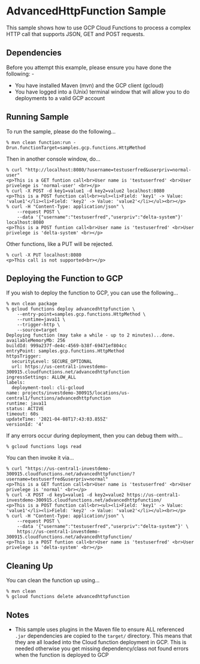 AdvancedHttpFunction Sample
===========================

This sample shows how to use GCP Cloud Functions to process a complex HTTP call that supports JSON, GET and POST requests.

Dependencies
------------
Before you attempt this example, please ensure you have done the following: -
- You have installed Maven (mvn) and the GCP client (gcloud)
- You have logged into a (Unix) terminal window that will allow you to do deployments to a valid GCP account

Running Sample
--------------
To run the sample, please do the following...

    % mvn clean function:run -Drun.functionTarget=samples.gcp.functions.HttpMethod

Then in another console window, do...

    % curl "http://localhost:8080/?username=testuserfred&userpriv=normal-user"
    <p>This is a GET funtion call<br>User name is 'testuserfred' <br>User privelege is 'normal-user' <br></p>
    % curl -X POST -d key1=value1 -d key2=value2 localhost:8080
    <p>This is a POST function call<br><ul><li>Field: 'key1' -> Value: 'value1'</li><li>Field: 'key2' -> Value: 'value2'</li></ul><br></p>
    % curl -H "Content-Type: application/json" \
        --request POST \
        --data '{"username":"testuserfred","userpriv":"delta-system"}' localhost:8080
    <p>This is a POST funtion call<br>User name is 'testuserfred' <br>User privelege is 'delta-system' <br></p>

Other functions, like a PUT will be rejected.

    % curl -X PUT localhost:8080
    <p>This call is not supported<br></p>

Deploying the Function to GCP
-----------------------------
If you wish to deploy the function to GCP, you can use the following...

    % mvn clean package
    % gcloud functions deploy advancedhttpfunction \
        --entry-point=samples.gcp.functions.HttpMethod \
        --runtime=java11 \
        --trigger-http \
        --source=target
    Deploying function (may take a while - up to 2 minutes)...done.                                              
    availableMemoryMb: 256
    buildId: 999a237f-de4c-4569-b38f-69471ef804cc
    entryPoint: samples.gcp.functions.HttpMethod
    httpsTrigger:
      securityLevel: SECURE_OPTIONAL
      url: https://us-central1-investdemo-300915.cloudfunctions.net/advancedhttpfunction
    ingressSettings: ALLOW_ALL
    labels:
      deployment-tool: cli-gcloud
    name: projects/investdemo-300915/locations/us-central1/functions/advancedhttpfunction
    runtime: java11
    status: ACTIVE
    timeout: 60s
    updateTime: '2021-04-08T17:43:03.855Z'
    versionId: '4'

If any errors occur during deployment, then you can debug them with...

    % gcloud functions logs read

You can then invoke it via...

    % curl "https://us-central1-investdemo-300915.cloudfunctions.net/advancedhttpfunction/?username=testuserfred&userpriv=normal"
    <p>This is a GET funtion call<br>User name is 'testuserfred' <br>User privelege is 'normal' <br></p>
    % curl -X POST -d key1=value1 -d key2=value2 https://us-central1-investdemo-300915.cloudfunctions.net/advancedhttpfunction/
    <p>This is a POST function call<br><ul><li>Field: 'key1' -> Value: 'value1'</li><li>Field: 'key2' -> Value: 'value2'</li></ul><br></p>
    % curl -H "Content-Type: application/json" \
        --request POST \
        --data '{"username":"testuserfred","userpriv":"delta-system"}' \
        https://us-central1-investdemo-300915.cloudfunctions.net/advancedhttpfunction/
    <p>This is a POST funtion call<br>User name is 'testuserfred' <br>User privelege is 'delta-system' <br></p>

Cleaning Up
-----------
You can clean the function up using...

    % mvn clean
    % gcloud functions delete advancedhttpfunction

Notes
-----
* This sample uses plugins in the Maven file to ensure ALL referenced `.jar` dependencies are copied to the `target/` directory. This means that they are all loaded into the Cloud function deployment in GCP. This is needed otherwise you get missing dependency/class not found errors when the function is deployed to GCP
